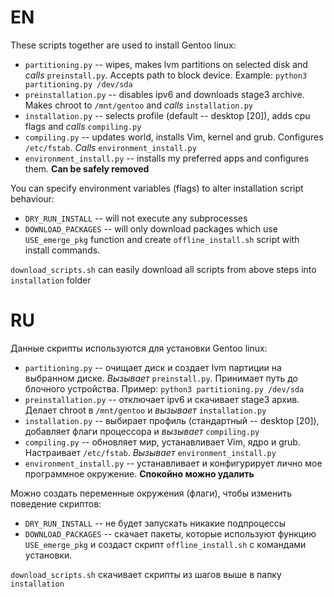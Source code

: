 # EN
These scripts together are used to install Gentoo linux:
 + `partitioning.py` -- wipes, makes lvm partitions on selected disk and *calls* `preinstall.py`. Accepts path to block device. Example: `python3 partitioning.py /dev/sda`
 + `preinstallation.py` -- disables ipv6 and downloads stage3 archive. Makes chroot to `/mnt/gentoo` and *calls* `installation.py`
 + `installation.py` -- selects profile (default -- desktop [20]), adds cpu flags and *calls* `compiling.py`
 + `compiling.py` -- updates world, installs Vim, kernel and grub. Configures `/etc/fstab`. *Calls* `environment_install.py`
 + `environment_install.py` -- installs my preferred apps and configures them. **Can be safely removed**

You can specify environment variables (flags) to alter installation script behaviour:
+ `DRY_RUN_INSTALL` -- will not execute any subprocesses
+ `DOWNLOAD_PACKAGES` -- will only download packages which use `USE_emerge_pkg` function and
   create `offline_install.sh` script with install commands.

`download_scripts.sh` can easily download all scripts from above steps into `installation` folder


# RU

Данные скрипты используются для установки Gentoo linux:
 + `partitioning.py` -- очищает диск и создает lvm партиции на выбранном диске. *Вызывает* `preinstall.py`. Принимает путь до блочного устройства.
 Пример: `python3 partitioning.py /dev/sda`
 + `preinstallation.py` -- отключает ipv6 и скачивает stage3 архив. Делает chroot в `/mnt/gentoo` и *вызывает* `installation.py`
 + `installation.py` -- выбирает профиль (стандартный -- desktop [20]), добавляет флаги процессора и *вызывает* `compiling.py`
 + `compiling.py` -- обновляет мир, устанавливает Vim, ядро и grub. Настраивает `/etc/fstab`. *Вызывает* `environment_install.py`
 + `environment_install.py` -- устанавливает и конфигурирует лично мое программное окружение. **Спокойно можно удалить**

Можно создать переменные окружения (флаги), чтобы изменить поведение скриптов:
+ `DRY_RUN_INSTALL` -- не будет запускать никакие подпроцессы
+ `DOWNLOAD_PACKAGES` -- скачает пакеты, которые используют функцию `USE_emerge_pkg` и 
   создаст скрипт `offline_install.sh` с командами установки.

`download_scripts.sh` скачивает скрипты из шагов выше в папку `installation`
